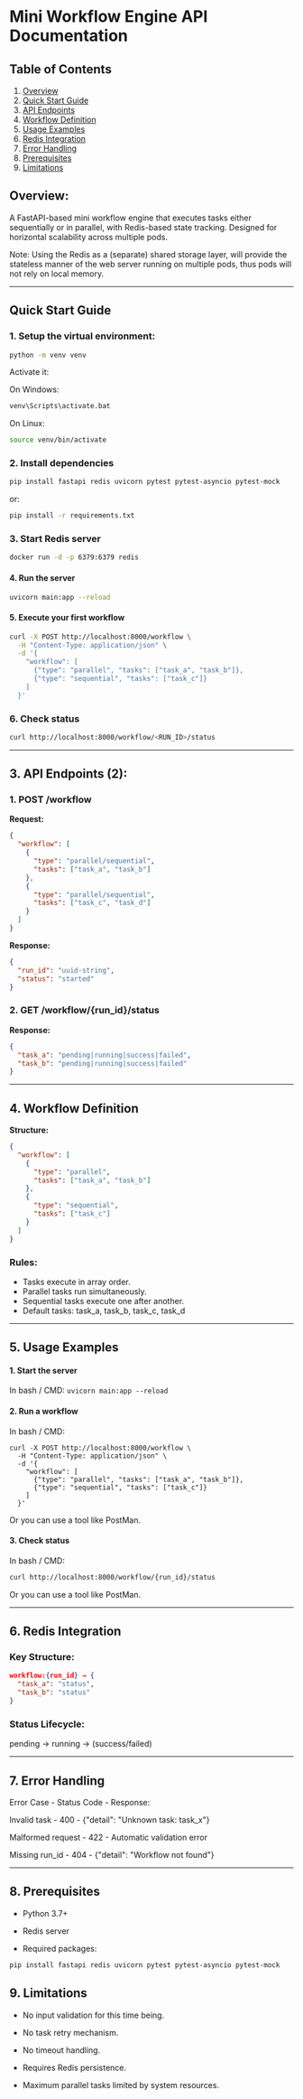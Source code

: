 # Mini Workflow Engine API Documentation

## Table of Contents
1. [Overview](#overview)
2. [Quick Start Guide](#quick-start-guide)
3. [API Endpoints](#api-endpoints)
4. [Workflow Definition](#workflow-definition)
5. [Usage Examples](#usage-examples)
6. [Redis Integration](#redis-integration)
7. [Error Handling](#error-handling)
8. [Prerequisites](#prerequisites)
9. [Limitations](#limitations)

## Overview: <a name="overview"></a>

A FastAPI-based mini workflow engine that executes tasks either sequentially or in parallel, with Redis-based state tracking. Designed for horizontal scalability across multiple pods.

Note: Using the Redis as a (separate) shared storage layer, will provide the stateless manner of the web server running on multiple pods, thus pods will not rely on local memory.

---
## Quick Start Guide <a name="quick-start-guide"></a>

### 1. Setup the virtual environment:
```bash
python -m venv venv
```
Activate it:

On Windows:
```bash
venv\Scripts\activate.bat
```
On Linux:
```bash
source venv/bin/activate
```

### 2. Install dependencies
```bash
pip install fastapi redis uvicorn pytest pytest-asyncio pytest-mock
```
or:

```bash
pip install -r requirements.txt
```
### 3. Start Redis server
```bash
docker run -d -p 6379:6379 redis
```

#### 4. Run the server
```bash
uvicorn main:app --reload
```

#### 5. Execute your first workflow
```bash
curl -X POST http://localhost:8000/workflow \
  -H "Content-Type: application/json" \
  -d '{
    "workflow": [
      {"type": "parallel", "tasks": ["task_a", "task_b"]},
      {"type": "sequential", "tasks": ["task_c"]}
    ]
  }'
```

### 6. Check status
```bash
curl http://localhost:8000/workflow/<RUN_ID>/status
```

---

## 3. API Endpoints (2): <a name="api-endpoints"></a>

### 1. POST /workflow
**Request:**
```json
{
  "workflow": [
    {
      "type": "parallel/sequential",
      "tasks": ["task_a", "task_b"]
    },
    {
      "type": "parallel/sequential",
      "tasks": ["task_c", "task_d"]
    }
  ]
}
```

**Response:**
```json
{
  "run_id": "uuid-string",
  "status": "started"
}
```

### 2. GET /workflow/{run_id}/status
**Response:**
```json
{
  "task_a": "pending|running|success|failed",
  "task_b": "pending|running|success|failed"
}
```
---
## 4. Workflow Definition <a name="workflow-definition"></a>
**Structure:**
```json
{
  "workflow": [
    {
      "type": "parallel",
      "tasks": ["task_a", "task_b"]
    },
    {
      "type": "sequential", 
      "tasks": ["task_c"]
    }
  ]
}
```

### Rules:
* Tasks execute in array order.
* Parallel tasks run simultaneously.
* Sequential tasks execute one after another.
* Default tasks: task_a, task_b, task_c, task_d
---
## 5. Usage Examples <a name="usage-examples"></a>
#### 1. Start the server
In bash / CMD:
```uvicorn main:app --reload```

#### 2. Run a workflow
In bash / CMD:
```
curl -X POST http://localhost:8000/workflow \
  -H "Content-Type: application/json" \
  -d '{
    "workflow": [
      {"type": "parallel", "tasks": ["task_a", "task_b"]},
      {"type": "sequential", "tasks": ["task_c"]}
    ]
  }'
  ```

  Or you can use a tool like PostMan.
  
  #### 3. Check status
In bash / CMD:
```bash
curl http://localhost:8000/workflow/{run_id}/status
```

Or you can use a tool like PostMan.

---

## 6. Redis Integration <a name="redis-integration"></a>
### Key Structure:
```json
workflow:{run_id} → {
  "task_a": "status",
  "task_b": "status"
}
```
### Status Lifecycle:
pending → running → (success/failed)

---
## 7. Error Handling <a name="error-handling"></a>

Error Case - Status Code - Response:

Invalid task - 400 - {"detail": "Unknown task: task_x"}

Malformed request - 422 - Automatic validation error

Missing run_id - 404 - {"detail": "Workflow not found"}

---

## 8. Prerequisites <a name="prerequisites"></a>
* Python 3.7+

* Redis server

* Required packages:

```bash
pip install fastapi redis uvicorn pytest pytest-asyncio pytest-mock
```


## 9. Limitations <a name="limitations"></a>

* No input validation for this time being.

* No task retry mechanism.

* No timeout handling.

* Requires Redis persistence.

* Maximum parallel tasks limited by system resources.
